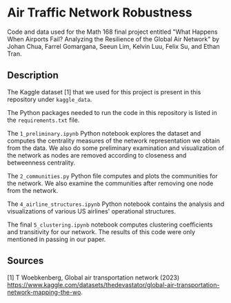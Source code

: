 # Air Traffic Network Robustness

Code and data used for the Math 168 final project entitled "What Happens When Airports Fail? Analyzing the Resilience of the Global Air Network" by Johan Chua, Farrel Gomargana, Seeun Lim, Kelvin Luu, Felix Su, and Ethan Tran.

## Description

The Kaggle dataset [1] that we used for this project is present in this repository under `kaggle_data`.

The Python packages needed to run the code in this repository is listed in the `requirements.txt` file.

The `1_preliminary.ipynb` Python notebook explores the dataset and computes the centrality measures of the network representation we obtain from the data. We also do some preliminary examination and visualization of the network as nodes are removed according to closeness and betweenness centrality. 

The `2_communities.py` Python file computes and plots the communities for the network. We also examine the communities after removing one node from the network.

The `4_airline_structures.ipynb` Python notebook contains the analysis and visualizations of various US airlines' operational structures.

The final `5_clustering.ipynb` notebook computes clustering coefficients and transitivity for our network. The results of this code were only mentioned in passing in our paper.

## Sources
[1] T Woebkenberg, Global air transportation network (2023) <https://www.kaggle.com/datasets/thedevastator/global-air-transportation-network-mapping-the-wo>.
